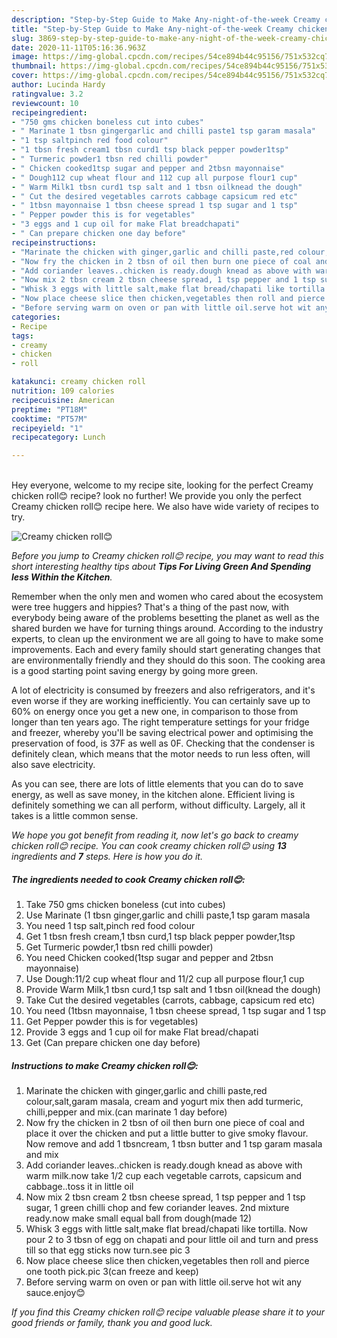 ```yaml
---
description: "Step-by-Step Guide to Make Any-night-of-the-week Creamy chicken roll😊"
title: "Step-by-Step Guide to Make Any-night-of-the-week Creamy chicken roll😊"
slug: 3869-step-by-step-guide-to-make-any-night-of-the-week-creamy-chicken-roll
date: 2020-11-11T05:16:36.963Z
image: https://img-global.cpcdn.com/recipes/54ce894b44c95156/751x532cq70/creamy-chicken-roll😊-recipe-main-photo.jpg
thumbnail: https://img-global.cpcdn.com/recipes/54ce894b44c95156/751x532cq70/creamy-chicken-roll😊-recipe-main-photo.jpg
cover: https://img-global.cpcdn.com/recipes/54ce894b44c95156/751x532cq70/creamy-chicken-roll😊-recipe-main-photo.jpg
author: Lucinda Hardy
ratingvalue: 3.2
reviewcount: 10
recipeingredient:
- "750 gms chicken boneless cut into cubes"
- " Marinate 1 tbsn gingergarlic and chilli paste1 tsp garam masala"
- "1 tsp saltpinch red food colour"
- "1 tbsn fresh cream1 tbsn curd1 tsp black pepper powder1tsp"
- " Turmeric powder1 tbsn red chilli powder"
- " Chicken cooked1tsp sugar and pepper and 2tbsn mayonnaise"
- " Dough112 cup wheat flour and 112 cup all purpose flour1 cup"
- " Warm Milk1 tbsn curd1 tsp salt and 1 tbsn oilknead the dough"
- " Cut the desired vegetables carrots cabbage capsicum red etc"
- " 1tbsn mayonnaise 1 tbsn cheese spread 1 tsp sugar and 1 tsp"
- " Pepper powder this is for vegetables"
- "3 eggs and 1 cup oil for make Flat breadchapati"
- " Can prepare chicken one day before"
recipeinstructions:
- "Marinate the chicken with ginger,garlic and chilli paste,red colour,salt,garam masala, cream and yogurt mix then add turmeric, chilli,pepper and mix.(can marinate 1 day before)"
- "Now fry the chicken in 2 tbsn of oil then burn one piece of coal and place it over the chicken and put a little butter to give smoky flavour. Now remove and add 1 tbsncream, 1 tbsn butter and 1 tsp garam masala and mix"
- "Add coriander leaves..chicken is ready.dough knead as above with warm milk.now take 1/2 cup each vegetable carrots, capsicum and cabbage..toss it in little oil"
- "Now mix 2 tbsn cream 2 tbsn cheese spread, 1 tsp pepper and 1 tsp sugar, 1 green chilli chop and few coriander leaves. 2nd mixture ready.now make small equal ball from dough(made 12)"
- "Whisk 3 eggs with little salt,make flat bread/chapati like tortilla. Now pour 2 to 3 tbsn of egg on chapati and pour little oil and turn and press till so that egg sticks now turn.see pic 3"
- "Now place cheese slice then chicken,vegetables then roll and pierce one tooth pick.pic 3(can freeze and keep)"
- "Before serving warm on oven or pan with little oil.serve hot wit any sauce.enjoy😊"
categories:
- Recipe
tags:
- creamy
- chicken
- roll

katakunci: creamy chicken roll 
nutrition: 109 calories
recipecuisine: American
preptime: "PT18M"
cooktime: "PT57M"
recipeyield: "1"
recipecategory: Lunch

---
```

<br>
Hey everyone, welcome to my recipe site, looking for the perfect Creamy chicken roll😊 recipe? look no further! We provide you only the perfect Creamy chicken roll😊 recipe here. We also have wide variety of recipes to try.
<br>


![Creamy chicken roll😊](https://img-global.cpcdn.com/recipes/54ce894b44c95156/751x532cq70/creamy-chicken-roll😊-recipe-main-photo.jpg)

<i>Before you jump to Creamy chicken roll😊 recipe, you may want to read this short interesting healthy tips about 
<strong>Tips For Living Green And Spending less Within the Kitchen</strong>.</i>
</br>

Remember when the only men and women who cared about the ecosystem were tree huggers and hippies? That's a thing of the past now, with everybody being aware of the problems besetting the planet as well as the shared burden we have for turning things around. According to the industry experts, to clean up the environment we are all going to have to make some improvements. Each and every family should start generating changes that are environmentally friendly and they should do this soon. The cooking area is a good starting point saving energy by going more green.

A lot of electricity is consumed by freezers and also refrigerators, and it's even worse if they are working inefficiently. You can certainly save up to 60% on energy once you get a new one, in comparison to those from longer than ten years ago. The right temperature settings for your fridge and freezer, whereby you'll be saving electrical power and optimising the preservation of food, is 37F as well as 0F. Checking that the condenser is definitely clean, which means that the motor needs to run less often, will also save electricity.

As you can see, there are lots of little elements that you can do to save energy, as well as save money, in the kitchen alone. Efficient living is definitely something we can all perform, without difficulty. Largely, all it takes is a little common sense.


<i>We hope you got benefit from reading it, now let's go back to creamy chicken roll😊 recipe. You can cook creamy chicken roll😊 using <strong>13</strong> ingredients and <strong>7</strong> steps. Here is how you do it.
</i>

##### The ingredients needed to cook Creamy chicken roll😊:

1. Take 750 gms chicken boneless (cut into cubes)
1. Use  Marinate (1 tbsn ginger,garlic and chilli paste,1 tsp garam masala
1. You need 1 tsp salt,pinch red food colour
1. Get 1 tbsn fresh cream,1 tbsn curd,1 tsp black pepper powder,1tsp
1. Get  Turmeric powder,1 tbsn red chilli powder)
1. You need  Chicken cooked(1tsp sugar and pepper and 2tbsn mayonnaise)
1. Use  Dough:11/2 cup wheat flour and 11/2 cup all purpose flour,1 cup
1. Provide  Warm Milk,1 tbsn curd,1 tsp salt and 1 tbsn oil(knead the dough)
1. Take  Cut the desired vegetables (carrots, cabbage, capsicum red etc)
1. You need  (1tbsn mayonnaise, 1 tbsn cheese spread, 1 tsp sugar and 1 tsp
1. Get  Pepper powder this is for vegetables)
1. Provide 3 eggs and 1 cup oil for make Flat bread/chapati
1. Get  (Can prepare chicken one day before)


##### Instructions to make Creamy chicken roll😊:

1. Marinate the chicken with ginger,garlic and chilli paste,red colour,salt,garam masala, cream and yogurt mix then add turmeric, chilli,pepper and mix.(can marinate 1 day before)
1. Now fry the chicken in 2 tbsn of oil then burn one piece of coal and place it over the chicken and put a little butter to give smoky flavour. Now remove and add 1 tbsncream, 1 tbsn butter and 1 tsp garam masala and mix
1. Add coriander leaves..chicken is ready.dough knead as above with warm milk.now take 1/2 cup each vegetable carrots, capsicum and cabbage..toss it in little oil
1. Now mix 2 tbsn cream 2 tbsn cheese spread, 1 tsp pepper and 1 tsp sugar, 1 green chilli chop and few coriander leaves. 2nd mixture ready.now make small equal ball from dough(made 12)
1. Whisk 3 eggs with little salt,make flat bread/chapati like tortilla. Now pour 2 to 3 tbsn of egg on chapati and pour little oil and turn and press till so that egg sticks now turn.see pic 3
1. Now place cheese slice then chicken,vegetables then roll and pierce one tooth pick.pic 3(can freeze and keep)
1. Before serving warm on oven or pan with little oil.serve hot wit any sauce.enjoy😊


<i>If you find this Creamy chicken roll😊 recipe valuable please share it to your good friends or family, thank you and good luck.</i>
